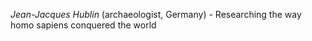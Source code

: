 *Jean-Jacques Hublin* (archaeologist, Germany) - Researching the way homo sapiens conquered the world
